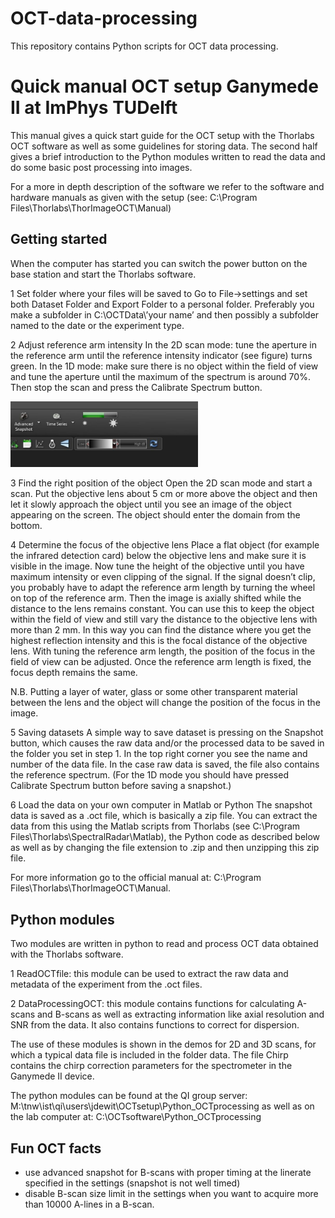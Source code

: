 # OCT-data-processing
This repository contains Python scripts for OCT data processing.

# Quick manual OCT setup Ganymede II at ImPhys TUDelft

This manual gives a quick start guide for the OCT setup with the Thorlabs OCT software as well as some guidelines for storing data. The second half gives a brief introduction to the Python modules written to read the data and do some basic post processing into images.

For a more in depth description of the software we refer to the software and hardware manuals as given with the setup (see: C:\Program Files\Thorlabs\ThorImageOCT\Manual)

## Getting started
When the computer has started you can switch the power button on the base station and start the Thorlabs software. 

1 Set folder where your files will be saved to Go to File->settings and set both Dataset Folder and Export Folder to a personal folder. Preferably you make a subfolder in C:\OCTData\’your name’ and then possibly a subfolder named to the date or the experiment type.

2 Adjust reference arm intensity
In the 2D scan mode: tune the aperture in the reference arm until the reference intensity indicator (see figure) turns green. 
In the 1D mode: make sure there is no object within the field of view and tune the aperture until the maximum of the spectrum is around 70%. Then stop the scan and press the Calibrate Spectrum button.

<img src="refarm.JPG" width=300>

3 Find the right position of the object
Open the 2D scan mode and start a scan. Put the objective lens about 5 cm or more above the object and then let it slowly approach the object until you see an image of the object appearing on the screen. The object should enter the domain from the bottom. 

4 Determine the focus of the objective lens
Place a flat object (for example the infrared detection card) below the objective lens and make sure it is visible in the image. Now tune the height of the objective until you have maximum intensity or even clipping of the signal. If the signal doesn’t clip, you probably have to adapt the reference arm length by turning the wheel on top of the reference arm. Then the image is axially shifted while the distance to the lens remains constant. You can use this to keep the object within the field of view and still vary the distance to the objective lens with more than 2 mm. In this way you can find the distance where you get the highest reflection intensity and this is the focal distance of the objective lens. 
With tuning the reference arm length, the position of the focus in the field of view can be adjusted. Once the reference arm length is fixed, the focus depth remains the same.

N.B. Putting a layer of water, glass or some other transparent material between the lens and the object will change the position of the focus in the image.

5 Saving datasets
A simple way to save dataset is pressing on the Snapshot button, which causes the raw data and/or the processed data to be saved in the folder you set in step 1. In the top right corner you see the name and number of the data file. In the case raw data is saved, the file also contains the reference spectrum. (For the 1D mode you should have pressed Calibrate Spectrum button before saving a snapshot.)

6	Load the data on your own computer in Matlab or Python
The snapshot data is saved as a .oct file, which is basically a zip file. You can extract the data from this using the Matlab scripts from Thorlabs (see C:\Program Files\Thorlabs\SpectralRadar\Matlab), the Python code as described below as well as by changing the file extension to .zip and then unzipping this zip file.

For more information go to the official manual at: C:\Program Files\Thorlabs\ThorImageOCT\Manual.

## Python modules
Two modules are written in python to read and process OCT data obtained with the Thorlabs software. 

1	ReadOCTfile: this module can be used to extract the raw data and metadata of the experiment from the .oct files.

2	DataProcessingOCT: this module contains functions for calculating A-scans and B-scans as well as extracting information like axial resolution and SNR from the data. It also contains functions to correct for dispersion.

The use of these modules is shown in the demos for 2D and 3D scans, for which a typical data file is included in the folder data. The file Chirp contains the chirp correction parameters for the spectrometer in the Ganymede II device. 

The python modules can be found at the QI group server: M:\tnw\ist\qi\users\jdewit\OCTsetup\Python_OCTprocessing as well as on the lab computer at: C:\OCTsoftware\Python_OCTprocessing

## Fun OCT facts
* use advanced snapshot for B-scans with proper timing at the linerate specified in the settings (snapshot is not well timed)
* disable B-scan size limit in the settings when you want to acquire more than 10000 A-lines in a B-scan.
